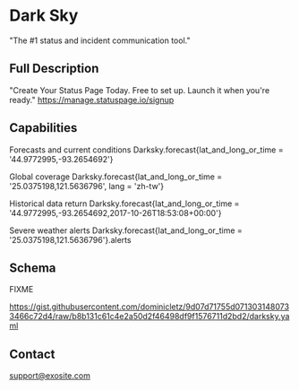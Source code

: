 # Dark Sky

"The #1 status and incident communication tool."

## Full Description

"Create Your Status Page Today. Free to set up. Launch it when you're ready." https://manage.statuspage.io/signup

## Capabilities

Forecasts and current conditions
Darksky.forecast{lat_and_long_or_time = '44.9772995,-93.2654692'} 

Global coverage
Darksky.forecast{lat_and_long_or_time = '25.0375198,121.5636796', lang = 'zh-tw'} 

Historical data
return Darksky.forecast{lat_and_long_or_time = '44.9772995,-93.2654692,2017-10-26T18:53:08+00:00'}

Severe weather alerts
Darksky.forecast{lat_and_long_or_time = '25.0375198,121.5636796'}.alerts 


## Schema

FIXME

https://gist.githubusercontent.com/dominicletz/9d07d71755d0713031480733466c72d4/raw/b8b131c61c4e2a50d2f46498df9f1576711d2bd2/darksky.yaml

## Contact

support@exosite.com

